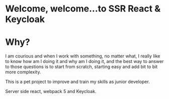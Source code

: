 # Welcome, welcome...to SSR React & Keycloak

# Why?

I am courious and when I work with something, no matter what, I really like to know how am I doing it and why am I doing it, and the best way to answer to those questions is to start from scratch, starting easy and add bit to bit more complexity.

This is a pet project to improve and train my skills as junior developer.

Server side react, webpack 5 and Keycloak.
